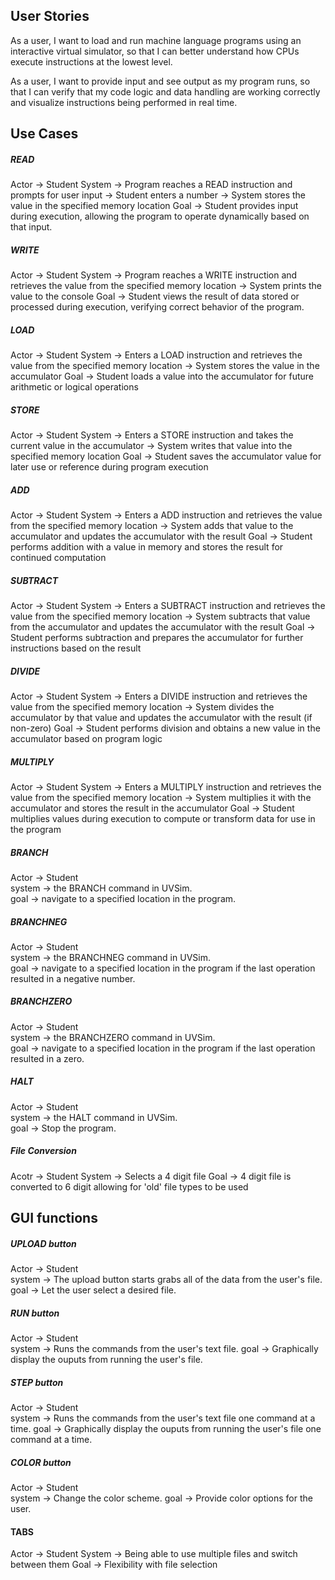 ## User Stories
As a user, I want to load and run machine language programs using an interactive virtual simulator, so that I can better understand how CPUs execute instructions at the lowest level.

As a user, I want to provide input and see output as my program runs, so that I can verify that my code logic and data handling are working correctly and visualize instructions being performed in real time.


## Use Cases

##### READ
Actor → Student
System → Program reaches a READ instruction and prompts for user input → Student enters a number → System stores the value in the specified memory location
Goal → Student provides input during execution, allowing the program to operate dynamically based on that input.

##### WRITE
Actor → Student
System → Program reaches a WRITE instruction and retrieves the value from the specified memory location → System prints the value to the console
Goal → Student views the result of data stored or processed during execution, verifying correct behavior of the program.

##### LOAD
Actor -> Student
System -> Enters a LOAD instruction and retrieves the value from the specified memory location -> System stores the value in the accumulator
Goal -> Student loads a value into the accumulator for future arithmetic or logical operations

##### STORE
Actor -> Student
System -> Enters a STORE instruction and takes the current value in the accumulator -> System writes that value into the specified memory location
Goal -> Student saves the accumulator value for later use or reference during program execution

##### ADD
Actor -> Student
System -> Enters a ADD instruction and retrieves the value from the specified memory location -> System adds that value to the accumulator and updates the accumulator with the result
Goal -> Student performs addition with a value in memory and stores the result for continued computation

##### SUBTRACT
Actor -> Student
System -> Enters a SUBTRACT instruction and retrieves the value from the specified memory location -> System subtracts that value from the accumulator and updates the accumulator with the result
Goal -> Student performs subtraction and prepares the accumulator for further instructions based on the result

##### DIVIDE
Actor -> Student
System -> Enters a DIVIDE instruction and retrieves the value from the specified memory location -> System divides the accumulator by that value and updates the accumulator with the result (if non-zero)
Goal -> Student performs division and obtains a new value in the accumulator based on program logic

##### MULTIPLY
Actor -> Student
System -> Enters a MULTIPLY instruction and retrieves the value from the specified memory location -> System multiplies it with the accumulator and stores the result in the accumulator
Goal -> Student multiplies values during execution to compute or transform data for use in the program

##### BRANCH  
Actor -> Student  
system -> the BRANCH command in UVSim.  
goal -> navigate to a specified location in the program.  
  
##### BRANCHNEG  
Actor -> Student  
system -> the BRANCHNEG command in UVSim.  
goal -> navigate to a specified location in the program if the last operation resulted in a negative number.  
  
##### BRANCHZERO  
Actor -> Student  
system -> the BRANCHZERO command in UVSim.  
goal -> navigate to a specified location in the program if the last operation resulted in a zero.  
  
##### HALT  
Actor -> Student  
system -> the HALT command in UVSim.  
goal -> Stop the program.

##### File Conversion
Acotr -> Student
System -> Selects a 4 digit file
Goal -> 4 digit file is converted to 6 digit allowing for 'old' file types to be used


## GUI functions

##### UPLOAD button
Actor -> Student  
system -> The upload button starts grabs all of the data from the user's file.
goal -> Let the user select a desired file.

##### RUN button  
Actor -> Student  
system -> Runs the commands from the user's text file.
goal -> Graphically display the ouputs from running the user's file.

##### STEP button  
Actor -> Student  
system -> Runs the commands from the user's text file one command at a time.
goal -> Graphically display the ouputs from running the user's file one command at a time.

##### COLOR button  
Actor -> Student  
system -> Change the color scheme.
goal -> Provide color options for the user.

#### TABS
Actor -> Student
System -> Being able to use multiple files and switch between them
Goal -> Flexibility with file selection
